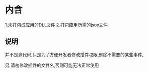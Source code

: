 # 内含

1.未打包成应用的DLL文件
2.打包应用所需的json文件

说明
--------
并不是源代码,只是为了方便开发者修改插件权限,删除不需要的某些事件,

另:请勿修改插件的文件名,否则可能无法正常使用